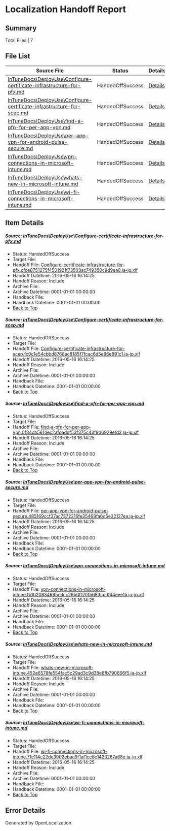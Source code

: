 # <a name='report-top'></a> Localization Handoff Report

## Summary
 Total Files | 7

## File List
 Source File | Status | Details 
 ----------- | ------ | ------- 
 [InTuneDocs\DeployUse\Configure-certificate-infrastructure-for-pfx.md](https://github.com/Microsoft/IntuneDocs-pr/blob/a12b6bb0b95287fcd202d54bb21230ab7ab7095d/InTuneDocs/DeployUse/Configure-certificate-infrastructure-for-pfx.md) | HandedOffSuccess | [Details](#6779337c69659dc77934ea56f23859b237aa953d20)
 [InTuneDocs\DeployUse\Configure-certificate-infrastructure-for-scep.md](https://github.com/Microsoft/IntuneDocs-pr/blob/a12b6bb0b95287fcd202d54bb21230ab7ab7095d/InTuneDocs/DeployUse/Configure-certificate-infrastructure-for-scep.md) | HandedOffSuccess | [Details](#fa22c9213e7cfa2d089f0aa9c3f6b104ea94016f21)
 [InTuneDocs\DeployUse\find-a-pfn-for-per-app-vpn.md](https://github.com/Microsoft/IntuneDocs-pr/blob/9809454637f17321bf019c7e8f5e11ffaebd2008/InTuneDocs/DeployUse/find-a-pfn-for-per-app-vpn.md) | HandedOffSuccess | [Details](#ffec31b4fed619db873661c38cebaaa1d2a9511e43)
 [InTuneDocs\DeployUse\per-app-vpn-for-android-pulse-secure.md](https://github.com/Microsoft/IntuneDocs-pr/blob/9809454637f17321bf019c7e8f5e11ffaebd2008/InTuneDocs/DeployUse/per-app-vpn-for-android-pulse-secure.md) | HandedOffSuccess | [Details](#972a71a2f50e8542905da58ff8e8ff6af7883dc2208)
 [InTuneDocs\DeployUse\vpn-connections-in-microsoft-intune.md](https://github.com/Microsoft/IntuneDocs-pr/blob/9809454637f17321bf019c7e8f5e11ffaebd2008/InTuneDocs/DeployUse/vpn-connections-in-microsoft-intune.md) | HandedOffSuccess | [Details](#0b550e43581a004e55ac7d7eaa212059f0d285d8249)
 [InTuneDocs\DeployUse\whats-new-in-microsoft-intune.md](https://github.com/Microsoft/IntuneDocs-pr/blob/3bf0c9890d552f2851d90bddb013af6fac27eb28/InTuneDocs/DeployUse/whats-new-in-microsoft-intune.md) | HandedOffSuccess | [Details](#6680388772bf735c11eb0d32d39bbb806607b014253)
 [InTuneDocs\DeployUse\wi-fi-connections-in-microsoft-intune.md](https://github.com/Microsoft/IntuneDocs-pr/blob/9809454637f17321bf019c7e8f5e11ffaebd2008/InTuneDocs/DeployUse/wi-fi-connections-in-microsoft-intune.md) | HandedOffSuccess | [Details](#e6d8507a143dede66ae4c299d928ea7f3cb9bd1b254)

## Item Details
##### <a name='6779337c69659dc77934ea56f23859b237aa953d20'></a> Source: [InTuneDocs\DeployUse\Configure-certificate-infrastructure-for-pfx.md](https://github.com/Microsoft/IntuneDocs-pr/blob/a12b6bb0b95287fcd202d54bb21230ab7ab7095d/InTuneDocs/DeployUse/Configure-certificate-infrastructure-for-pfx.md)
* Status: HandedOffSuccess
* Target File: 
* Handoff File: [Configure-certificate-infrastructure-for-pfx.cfce8751275f4501921f73503ac749350c9d9ea8.ja-jp.xlf](https://github.com/Microsoft/EM.handoff/blob/777f8bda631a62e2c082d1a4873b2af28ef6b642/ol-handoff/Microsoft/IntuneDocs-pr.ja-jp/master/Configure-certificate-infrastructure-for-pfx.cfce8751275f4501921f73503ac749350c9d9ea8.ja-jp.xlf)
* Handoff Datetime: 2016-05-16 16:14:25
* Handoff Reason: Include
* Archive File: 
* Archive Datetime: 0001-01-01 00:00:00
* Handback File: 
* Handback Datetime: 0001-01-01 00:00:00
* [Back to Top](#report-top)

##### <a name='fa22c9213e7cfa2d089f0aa9c3f6b104ea94016f21'></a> Source: [InTuneDocs\DeployUse\Configure-certificate-infrastructure-for-scep.md](https://github.com/Microsoft/IntuneDocs-pr/blob/a12b6bb0b95287fcd202d54bb21230ab7ab7095d/InTuneDocs/DeployUse/Configure-certificate-infrastructure-for-scep.md)
* Status: HandedOffSuccess
* Target File: 
* Handoff File: [Configure-certificate-infrastructure-for-scep.fc0c1e54cbbd8768ac8185f7fcac6d5e86e891c1.ja-jp.xlf](https://github.com/Microsoft/EM.handoff/blob/777f8bda631a62e2c082d1a4873b2af28ef6b642/ol-handoff/Microsoft/IntuneDocs-pr.ja-jp/master/Configure-certificate-infrastructure-for-scep.fc0c1e54cbbd8768ac8185f7fcac6d5e86e891c1.ja-jp.xlf)
* Handoff Datetime: 2016-05-16 16:14:25
* Handoff Reason: Include
* Archive File: 
* Archive Datetime: 0001-01-01 00:00:00
* Handback File: 
* Handback Datetime: 0001-01-01 00:00:00
* [Back to Top](#report-top)

##### <a name='ffec31b4fed619db873661c38cebaaa1d2a9511e43'></a> Source: [InTuneDocs\DeployUse\find-a-pfn-for-per-app-vpn.md](https://github.com/Microsoft/IntuneDocs-pr/blob/9809454637f17321bf019c7e8f5e11ffaebd2008/InTuneDocs/DeployUse/find-a-pfn-for-per-app-vpn.md)
* Status: HandedOffSuccess
* Target File: 
* Handoff File: [find-a-pfn-for-per-app-vpn.0f34cb5614ec2afdaddf53f375c43f9d6929efd2.ja-jp.xlf](https://github.com/Microsoft/EM.handoff/blob/777f8bda631a62e2c082d1a4873b2af28ef6b642/ol-handoff/Microsoft/IntuneDocs-pr.ja-jp/master/find-a-pfn-for-per-app-vpn.0f34cb5614ec2afdaddf53f375c43f9d6929efd2.ja-jp.xlf)
* Handoff Datetime: 2016-05-16 16:14:25
* Handoff Reason: Include
* Archive File: 
* Archive Datetime: 0001-01-01 00:00:00
* Handback File: 
* Handback Datetime: 0001-01-01 00:00:00
* [Back to Top](#report-top)

##### <a name='972a71a2f50e8542905da58ff8e8ff6af7883dc2208'></a> Source: [InTuneDocs\DeployUse\per-app-vpn-for-android-pulse-secure.md](https://github.com/Microsoft/IntuneDocs-pr/blob/9809454637f17321bf019c7e8f5e11ffaebd2008/InTuneDocs/DeployUse/per-app-vpn-for-android-pulse-secure.md)
* Status: HandedOffSuccess
* Target File: 
* Handoff File: [per-app-vpn-for-android-pulse-secure.485169ccf37ac7372216fe35469fa6d5e32127ea.ja-jp.xlf](https://github.com/Microsoft/EM.handoff/blob/777f8bda631a62e2c082d1a4873b2af28ef6b642/ol-handoff/Microsoft/IntuneDocs-pr.ja-jp/master/per-app-vpn-for-android-pulse-secure.485169ccf37ac7372216fe35469fa6d5e32127ea.ja-jp.xlf)
* Handoff Datetime: 2016-05-16 16:14:25
* Handoff Reason: Include
* Archive File: 
* Archive Datetime: 0001-01-01 00:00:00
* Handback File: 
* Handback Datetime: 0001-01-01 00:00:00
* [Back to Top](#report-top)

##### <a name='0b550e43581a004e55ac7d7eaa212059f0d285d8249'></a> Source: [InTuneDocs\DeployUse\vpn-connections-in-microsoft-intune.md](https://github.com/Microsoft/IntuneDocs-pr/blob/9809454637f17321bf019c7e8f5e11ffaebd2008/InTuneDocs/DeployUse/vpn-connections-in-microsoft-intune.md)
* Status: HandedOffSuccess
* Target File: 
* Handoff File: [vpn-connections-in-microsoft-intune.fb1020834695c6cc29b0f170f5683cc0f44eee15.ja-jp.xlf](https://github.com/Microsoft/EM.handoff/blob/777f8bda631a62e2c082d1a4873b2af28ef6b642/ol-handoff/Microsoft/IntuneDocs-pr.ja-jp/master/vpn-connections-in-microsoft-intune.fb1020834695c6cc29b0f170f5683cc0f44eee15.ja-jp.xlf)
* Handoff Datetime: 2016-05-16 16:14:25
* Handoff Reason: Include
* Archive File: 
* Archive Datetime: 0001-01-01 00:00:00
* Handback File: 
* Handback Datetime: 0001-01-01 00:00:00
* [Back to Top](#report-top)

##### <a name='6680388772bf735c11eb0d32d39bbb806607b014253'></a> Source: [InTuneDocs\DeployUse\whats-new-in-microsoft-intune.md](https://github.com/Microsoft/IntuneDocs-pr/blob/3bf0c9890d552f2851d90bddb013af6fac27eb28/InTuneDocs/DeployUse/whats-new-in-microsoft-intune.md)
* Status: HandedOffSuccess
* Target File: 
* Handoff File: [whats-new-in-microsoft-intune.452e6578fe554fac5c29ad3c9d38e8fb790666f5.ja-jp.xlf](https://github.com/Microsoft/EM.handoff/blob/777f8bda631a62e2c082d1a4873b2af28ef6b642/ol-handoff/Microsoft/IntuneDocs-pr.ja-jp/master/whats-new-in-microsoft-intune.452e6578fe554fac5c29ad3c9d38e8fb790666f5.ja-jp.xlf)
* Handoff Datetime: 2016-05-16 16:14:25
* Handoff Reason: Include
* Archive File: 
* Archive Datetime: 0001-01-01 00:00:00
* Handback File: 
* Handback Datetime: 0001-01-01 00:00:00
* [Back to Top](#report-top)

##### <a name='e6d8507a143dede66ae4c299d928ea7f3cb9bd1b254'></a> Source: [InTuneDocs\DeployUse\wi-fi-connections-in-microsoft-intune.md](https://github.com/Microsoft/IntuneDocs-pr/blob/9809454637f17321bf019c7e8f5e11ffaebd2008/InTuneDocs/DeployUse/wi-fi-connections-in-microsoft-intune.md)
* Status: HandedOffSuccess
* Target File: 
* Handoff File: [wi-fi-connections-in-microsoft-intune.71c114c22de3902ebac9f1af1cc6c1423267a68e.ja-jp.xlf](https://github.com/Microsoft/EM.handoff/blob/777f8bda631a62e2c082d1a4873b2af28ef6b642/ol-handoff/Microsoft/IntuneDocs-pr.ja-jp/master/wi-fi-connections-in-microsoft-intune.71c114c22de3902ebac9f1af1cc6c1423267a68e.ja-jp.xlf)
* Handoff Datetime: 2016-05-16 16:14:25
* Handoff Reason: Include
* Archive File: 
* Archive Datetime: 0001-01-01 00:00:00
* Handback File: 
* Handback Datetime: 0001-01-01 00:00:00
* [Back to Top](#report-top)


## Error Details

Generated by OpenLocalization.
